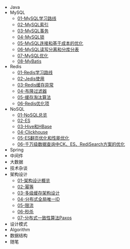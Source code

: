 
* Java
* MySQL
  * [01-MySQL学习路线](./2ndBrain/002-MySQL/MySQL-01-MySQL学习路线.md)
  * [02-MySQL索引](./2ndBrain/002-MySQL/MySQL-02-MySQL索引.md)
  * [03-MySQL事务](./2ndBrain/002-MySQL/MySQL-03-MySQL事务.md)
  * [04-MySQL锁](./2ndBrain/002-MySQL/MySQL-04-MySQL锁.md)
  * [05-MySQL连接和基于成本的优化](./2ndBrain/002-MySQL/MySQL-05-MySQL连接和基于成本的优化)
  * [06-MySQL读写分离和分库分表](./2ndBrain/002-MySQL/MySQL-06-读写分离和分库分表.md)
  * [07-MySQL优化](./2ndBrain/002-MySQL/MySQL-07-MySQL优化.md)
  * [08-MyBatis](./2ndBrain/002-MySQL/MySQL-08-MyBatis.md)
* Redis
  * [01-Redis学习路线](./2ndBrain/003-Redis/Redis-01-Redis学习路线.md)
  * [02-Jedis使用](./2ndBrain/003-Redis/Redis-02-Jedis使用.md)
  * [03-Redis缓存异常](./2ndBrain/003-Redis/Redis-03-Redis缓存异常.md)
  * [04-布隆过滤器](./2ndBrain/003-Redis/Redis-04-布隆过滤器.md)
  * [05-缓存淘汰算法](./2ndBrain/003-Redis/Redis-05-缓存淘汰算法.md)
  * [06-Redis优化项](./2ndBrain/003-Redis/Redis-06-Redis优化项.md)
* NoSQL
  * [01-NoSQL总览](./2ndBrain/004-NoSQL/NoSQL-01-NoSQL总览.md)
  * [02-ES](./2ndBrain/004-NoSQL/NoSQL-02-ES.md)
  * [03-Hive和HBase](./2ndBrain/004-NoSQL/NoSQL-03-Hive和HBase.md)
  * [04-Clickhouse](./2ndBrain/004-NoSQL/NoSQL-04-Clickhouse.md)
  * [05-ES翻页优化和性能优化](./2ndBrain/004-NoSQL/NoSQL-05-ES翻页优化和性能优化.md)
  * [06-千万级数据查询中CK、ES、RediSearch方案的优化](./2ndBrain/004-NoSQL/NoSQL-06-千万级数据查询中CK、ES、RediSearch方案的优化.md)
* Spring
* 中间件
* 大数据
* 技术杂谈
* 架构设计
  * [01-架构设计概览](./2ndBrain/012-架构设计/架构-01-架构设计概览.md)
  * [02-幂等](./2ndBrain/012-架构设计/架构-02-幂等.md)
  * [03-多级缓存架构设计](./2ndBrain/012-架构设计/架构-03-多级缓存架构设计.md)
  * [04-分布式全局唯一ID](./2ndBrain/012-架构设计/架构-04-分布式全局唯一ID.md)
  * [05-限流](./2ndBrain/012-架构设计/架构-05-限流.md)
  * [06-秒杀](./2ndBrain/012-架构设计/架构-06-秒杀.md)
  * [07-分布式一致性算法Paxos](./2ndBrain/012-架构设计/架构-07-分布式一致性算法Paxos.md)
* 设计模式
* Algorithm
* 数据结构
* 随笔
